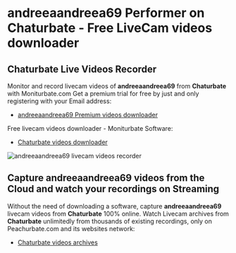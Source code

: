 # andreeaandreea69 Performer on Chaturbate - Free LiveCam videos downloader

## Chaturbate Live Videos Recorder

Monitor and record livecam videos of **andreeaandreea69** from **Chaturbate** with Moniturbate.com
Get a premium trial for free by just and only registering with your Email address:
* [andreeaandreea69 Premium videos downloader](https://moniturbate.com/request-demo-licence-key.html)

Free livecam videos downloader - Moniturbate Software:
* [Chaturbate videos downloader](https://moniturbate.com/moniturbate-download-software.html)

![andreeaandreea69 livecam videos recorder](https://peachurnet.com/templates/moniturbate-software.png)


## Capture andreeaandreea69 videos from the Cloud and watch your recordings on Streaming

Without the need of downloading a software, capture **andreeaandreea69** livecam videos from **Chaturbate** 100% online.
Watch Livecam archives from **Chaturbate** unlimitedly from thousands of existing recordings, only on Peachurbate.com and its websites network:
* [Chaturbate videos archives](https://peachurnet.com/)